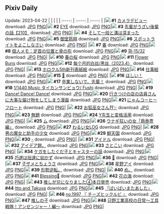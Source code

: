 ## Pixiv Daily
Update: 2023-04-22
|      |      |      |
| :----: | :----: | :----: |
|![](https://pixiv.microyu.workers.dev/c/240x480/img-master/img/2023/04/20/00/28/47/107335137_p0_master1200.jpg) **#1** [カメラデビュー](https://www.pixiv.net/artworks/107335137) download: [JPG](https://pixiv.microyu.workers.dev/img-original/img/2023/04/20/00/28/47/107335137_p0.jpg) [PNG](https://pixiv.microyu.workers.dev/img-original/img/2023/04/20/00/28/47/107335137_p0.png)|![](https://pixiv.microyu.workers.dev/c/240x480/img-master/img/2023/04/20/00/01/36/107335180_p0_master1200.jpg) **#2** [EYE](https://www.pixiv.net/artworks/107335180) download: [JPG](https://pixiv.microyu.workers.dev/img-original/img/2023/04/20/00/01/36/107335180_p0.jpg) [PNG](https://pixiv.microyu.workers.dev/img-original/img/2023/04/20/00/01/36/107335180_p0.png)|![](https://pixiv.microyu.workers.dev/c/240x480/img-master/img/2023/04/21/19/01/27/107382555_p0_master1200.jpg) **#3** [先輩がうざい後輩の話【210】](https://www.pixiv.net/artworks/107382555) download: [JPG](https://pixiv.microyu.workers.dev/img-original/img/2023/04/21/19/01/27/107382555_p0.jpg) [PNG](https://pixiv.microyu.workers.dev/img-original/img/2023/04/21/19/01/27/107382555_p0.png)|
|![](https://pixiv.microyu.workers.dev/c/240x480/img-master/img/2023/04/21/00/00/33/107363741_p0_master1200.jpg) **#4** [そして一段と溝は深まった](https://www.pixiv.net/artworks/107363741) download: [JPG](https://pixiv.microyu.workers.dev/img-original/img/2023/04/21/00/00/33/107363741_p0.jpg) [PNG](https://pixiv.microyu.workers.dev/img-original/img/2023/04/21/00/00/33/107363741_p0.png)|![](https://pixiv.microyu.workers.dev/c/240x480/img-master/img/2023/04/21/00/01/00/107363819_p0_master1200.jpg) **#5** [御堂筋翔](https://www.pixiv.net/artworks/107363819) download: [JPG](https://pixiv.microyu.workers.dev/img-original/img/2023/04/21/00/01/00/107363819_p0.jpg) [PNG](https://pixiv.microyu.workers.dev/img-original/img/2023/04/21/00/01/00/107363819_p0.png)|![](https://pixiv.microyu.workers.dev/c/240x480/img-master/img/2023/04/21/07/30/01/107371073_p0_master1200.jpg) **#6** [スポットライトをよこしなさい](https://www.pixiv.net/artworks/107371073) download: [JPG](https://pixiv.microyu.workers.dev/img-original/img/2023/04/21/07/30/01/107371073_p0.jpg) [PNG](https://pixiv.microyu.workers.dev/img-original/img/2023/04/21/07/30/01/107371073_p0.png)|
|![](https://pixiv.microyu.workers.dev/c/240x480/img-master/img/2023/04/21/00/30/01/107365069_p0_master1200.jpg) **#7** [春](https://www.pixiv.net/artworks/107365069) download: [JPG](https://pixiv.microyu.workers.dev/img-original/img/2023/04/21/00/30/01/107365069_p0.jpg) [PNG](https://pixiv.microyu.workers.dev/img-original/img/2023/04/21/00/30/01/107365069_p0.png)|![](https://pixiv.microyu.workers.dev/c/240x480/img-master/img/2023/04/20/07/00/13/107342229_p0_master1200.jpg) **#8** [個人メモ：足首の位置と骨の形](https://www.pixiv.net/artworks/107342229) download: [JPG](https://pixiv.microyu.workers.dev/img-original/img/2023/04/20/07/00/13/107342229_p0.jpg) [PNG](https://pixiv.microyu.workers.dev/img-original/img/2023/04/20/07/00/13/107342229_p0.png)|![](https://pixiv.microyu.workers.dev/c/240x480/img-master/img/2023/04/21/00/08/06/107364248_p0_master1200.jpg) **#9** [背‐15/32](https://www.pixiv.net/artworks/107364248) download: [JPG](https://pixiv.microyu.workers.dev/img-original/img/2023/04/21/00/08/06/107364248_p0.jpg) [PNG](https://pixiv.microyu.workers.dev/img-original/img/2023/04/21/00/08/06/107364248_p0.png)|
|![](https://pixiv.microyu.workers.dev/c/240x480/img-master/img/2023/04/21/02/59/31/107368237_p0_master1200.jpg) **#10** [春の桜](https://www.pixiv.net/artworks/107368237) download: [JPG](https://pixiv.microyu.workers.dev/img-original/img/2023/04/21/02/59/31/107368237_p0.jpg) [PNG](https://pixiv.microyu.workers.dev/img-original/img/2023/04/21/02/59/31/107368237_p0.png)|![](https://pixiv.microyu.workers.dev/c/240x480/img-master/img/2023/04/20/01/50/18/107338452_p0_master1200.jpg) **#11** [Flower Buns](https://www.pixiv.net/artworks/107338452) download: [JPG](https://pixiv.microyu.workers.dev/img-original/img/2023/04/20/01/50/18/107338452_p0.jpg) [PNG](https://pixiv.microyu.workers.dev/img-original/img/2023/04/20/01/50/18/107338452_p0.png)|![](https://pixiv.microyu.workers.dev/c/240x480/img-master/img/2023/04/20/01/12/10/107337610_p0_master1200.jpg) **#12** [每个月的白丝/黑丝（2023.4）](https://www.pixiv.net/artworks/107337610) download: [JPG](https://pixiv.microyu.workers.dev/img-original/img/2023/04/20/01/12/10/107337610_p0.jpg) [PNG](https://pixiv.microyu.workers.dev/img-original/img/2023/04/20/01/12/10/107337610_p0.png)|
|![](https://pixiv.microyu.workers.dev/c/240x480/img-master/img/2023/04/20/00/00/43/107335071_p0_master1200.jpg) **#13** [ホロクル5th新刊表紙絵](https://www.pixiv.net/artworks/107335071) download: [JPG](https://pixiv.microyu.workers.dev/img-original/img/2023/04/20/00/00/43/107335071_p0.jpg) [PNG](https://pixiv.microyu.workers.dev/img-original/img/2023/04/20/00/00/43/107335071_p0.png)|![](https://pixiv.microyu.workers.dev/c/240x480/img-master/img/2023/04/20/00/02/34/107335283_p0_master1200.jpg) **#14** [仕事絵](https://www.pixiv.net/artworks/107335283) download: [JPG](https://pixiv.microyu.workers.dev/img-original/img/2023/04/20/00/02/34/107335283_p0.jpg) [PNG](https://pixiv.microyu.workers.dev/img-original/img/2023/04/20/00/02/34/107335283_p0.png)|![](https://pixiv.microyu.workers.dev/c/240x480/img-master/img/2023/04/20/00/00/57/107335099_p0_master1200.jpg) **#15** [🐇](https://www.pixiv.net/artworks/107335099) download: [JPG](https://pixiv.microyu.workers.dev/img-original/img/2023/04/20/00/00/57/107335099_p0.jpg) [PNG](https://pixiv.microyu.workers.dev/img-original/img/2023/04/20/00/00/57/107335099_p0.png)|
|![](https://pixiv.microyu.workers.dev/c/240x480/img-master/img/2023/04/20/00/19/59/107336047_p0_master1200.jpg) **#16** [ほしい！](https://www.pixiv.net/artworks/107336047) download: [JPG](https://pixiv.microyu.workers.dev/img-original/img/2023/04/20/00/19/59/107336047_p0.jpg) [PNG](https://pixiv.microyu.workers.dev/img-original/img/2023/04/20/00/19/59/107336047_p0.png)|![](https://pixiv.microyu.workers.dev/c/240x480/img-master/img/2023/04/21/19/17/19/107383049_p0_master1200.jpg) **#17** [卒業しないで、先輩！](https://www.pixiv.net/artworks/107383049) download: [JPG](https://pixiv.microyu.workers.dev/img-original/img/2023/04/21/19/17/19/107383049_p0.jpg) [PNG](https://pixiv.microyu.workers.dev/img-original/img/2023/04/21/19/17/19/107383049_p0.png)|![](https://pixiv.microyu.workers.dev/c/240x480/img-master/img/2023/04/20/21/16/41/107357821_p0_master1200.jpg) **#18** [1/1440 Music タイカンサンビョウ/ Fushi](https://www.pixiv.net/artworks/107357821) download: [JPG](https://pixiv.microyu.workers.dev/img-original/img/2023/04/20/21/16/41/107357821_p0.jpg) [PNG](https://pixiv.microyu.workers.dev/img-original/img/2023/04/20/21/16/41/107357821_p0.png)|
|![](https://pixiv.microyu.workers.dev/c/240x480/img-master/img/2023/04/21/18/08/38/107381043_p0_master1200.jpg) **#19** [Dance! Dance! Dance!](https://www.pixiv.net/artworks/107381043) download: [JPG](https://pixiv.microyu.workers.dev/img-original/img/2023/04/21/18/08/38/107381043_p0.jpg) [PNG](https://pixiv.microyu.workers.dev/img-original/img/2023/04/21/18/08/38/107381043_p0.png)|![](https://pixiv.microyu.workers.dev/c/240x480/img-master/img/2023/04/20/00/10/30/107335710_p0_master1200.jpg) **#20** [行きつけの店の店員さんに大事な届け物をしてしまう漫画](https://www.pixiv.net/artworks/107335710) download: [JPG](https://pixiv.microyu.workers.dev/img-original/img/2023/04/20/00/10/30/107335710_p0.jpg) [PNG](https://pixiv.microyu.workers.dev/img-original/img/2023/04/20/00/10/30/107335710_p0.png)|![](https://pixiv.microyu.workers.dev/c/240x480/img-master/img/2023/04/21/20/30/05/107385242_p0_master1200.jpg) **#21** [にゃんコーヒーフロート](https://www.pixiv.net/artworks/107385242) download: [JPG](https://pixiv.microyu.workers.dev/img-original/img/2023/04/21/20/30/05/107385242_p0.jpg) [PNG](https://pixiv.microyu.workers.dev/img-original/img/2023/04/21/20/30/05/107385242_p0.png)|
|![](https://pixiv.microyu.workers.dev/c/240x480/img-master/img/2023/04/21/15/59/08/107378346_p0_master1200.jpg) **#22** [お狐巫女さん⛩️✨](https://www.pixiv.net/artworks/107378346) download: [JPG](https://pixiv.microyu.workers.dev/img-original/img/2023/04/21/15/59/08/107378346_p0.jpg) [PNG](https://pixiv.microyu.workers.dev/img-original/img/2023/04/21/15/59/08/107378346_p0.png)|![](https://pixiv.microyu.workers.dev/c/240x480/img-master/img/2023/04/20/22/43/34/107360945_p0_master1200.jpg) **#23** [無題](https://www.pixiv.net/artworks/107360945) download: [JPG](https://pixiv.microyu.workers.dev/img-original/img/2023/04/20/22/43/34/107360945_p0.jpg) [PNG](https://pixiv.microyu.workers.dev/img-original/img/2023/04/20/22/43/34/107360945_p0.png)|![](https://pixiv.microyu.workers.dev/c/240x480/img-master/img/2023/04/21/00/57/59/107365888_p0_master1200.jpg) **#24** [Y先生と変格活用](https://www.pixiv.net/artworks/107365888) download: [JPG](https://pixiv.microyu.workers.dev/img-original/img/2023/04/21/00/57/59/107365888_p0.jpg) [PNG](https://pixiv.microyu.workers.dev/img-original/img/2023/04/21/00/57/59/107365888_p0.png)|
|![](https://pixiv.microyu.workers.dev/c/240x480/img-master/img/2023/04/21/19/00/10/107382431_p0_master1200.jpg) **#25** [ム](https://www.pixiv.net/artworks/107382431) download: [JPG](https://pixiv.microyu.workers.dev/img-original/img/2023/04/21/19/00/10/107382431_p0.jpg) [PNG](https://pixiv.microyu.workers.dev/img-original/img/2023/04/21/19/00/10/107382431_p0.png)|![](https://pixiv.microyu.workers.dev/c/240x480/img-master/img/2023/04/20/03/55/58/107340332_p0_master1200.jpg) **#26** [ウナギ狂いの女「鼎泰豊編」](https://www.pixiv.net/artworks/107340332) download: [JPG](https://pixiv.microyu.workers.dev/img-original/img/2023/04/20/03/55/58/107340332_p0.jpg) [PNG](https://pixiv.microyu.workers.dev/img-original/img/2023/04/20/03/55/58/107340332_p0.png)|![](https://pixiv.microyu.workers.dev/c/240x480/img-master/img/2023/04/20/15/25/21/107349301_p0_master1200.jpg) **#27** [わるい女LOG](https://www.pixiv.net/artworks/107349301) download: [JPG](https://pixiv.microyu.workers.dev/img-original/img/2023/04/20/15/25/21/107349301_p0.jpg) [PNG](https://pixiv.microyu.workers.dev/img-original/img/2023/04/20/15/25/21/107349301_p0.png)|
|![](https://pixiv.microyu.workers.dev/c/240x480/img-master/img/2023/04/20/12/46/43/107346876_p0_master1200.jpg) **#28** [男の魔女と助手の少女](https://www.pixiv.net/artworks/107346876) download: [JPG](https://pixiv.microyu.workers.dev/img-original/img/2023/04/20/12/46/43/107346876_p0.jpg) [PNG](https://pixiv.microyu.workers.dev/img-original/img/2023/04/20/12/46/43/107346876_p0.png)|![](https://pixiv.microyu.workers.dev/c/240x480/img-master/img/2023/04/21/00/00/31/107363732_p0_master1200.jpg) **#29** [鯨天国](https://www.pixiv.net/artworks/107363732) download: [JPG](https://pixiv.microyu.workers.dev/img-original/img/2023/04/21/00/00/31/107363732_p0.jpg) [PNG](https://pixiv.microyu.workers.dev/img-original/img/2023/04/21/00/00/31/107363732_p0.png)|![](https://pixiv.microyu.workers.dev/c/240x480/img-master/img/2023/04/21/00/00/24/107363707_p0_master1200.jpg) **#30** [-](https://www.pixiv.net/artworks/107363707) download: [JPG](https://pixiv.microyu.workers.dev/img-original/img/2023/04/21/00/00/24/107363707_p0.jpg) [PNG](https://pixiv.microyu.workers.dev/img-original/img/2023/04/21/00/00/24/107363707_p0.png)|
|![](https://pixiv.microyu.workers.dev/c/240x480/img-master/img/2023/04/21/00/00/44/107363773_p0_master1200.jpg) **#31** [アイドル](https://www.pixiv.net/artworks/107363773) download: [JPG](https://pixiv.microyu.workers.dev/img-original/img/2023/04/21/00/00/44/107363773_p0.jpg) [PNG](https://pixiv.microyu.workers.dev/img-original/img/2023/04/21/00/00/44/107363773_p0.png)|![](https://pixiv.microyu.workers.dev/c/240x480/img-master/img/2023/04/21/07/51/46/107371389_p0_master1200.jpg) **#32** [アイデア鎧。](https://www.pixiv.net/artworks/107371389) download: [JPG](https://pixiv.microyu.workers.dev/img-original/img/2023/04/21/07/51/46/107371389_p0.jpg) [PNG](https://pixiv.microyu.workers.dev/img-original/img/2023/04/21/07/51/46/107371389_p0.png)|![](https://pixiv.microyu.workers.dev/c/240x480/img-master/img/2023/04/20/00/19/34/107336037_p0_master1200.jpg) **#33** [さとこい](https://www.pixiv.net/artworks/107336037) download: [JPG](https://pixiv.microyu.workers.dev/img-original/img/2023/04/20/00/19/34/107336037_p0.jpg) [PNG](https://pixiv.microyu.workers.dev/img-original/img/2023/04/20/00/19/34/107336037_p0.png)|
|![](https://pixiv.microyu.workers.dev/c/240x480/img-master/img/2023/04/20/00/00/17/107335012_p0_master1200.jpg) **#34** [ケガをしたぐだ子とキャスターの話](https://www.pixiv.net/artworks/107335012) download: [JPG](https://pixiv.microyu.workers.dev/img-original/img/2023/04/20/00/00/17/107335012_p0.jpg) [PNG](https://pixiv.microyu.workers.dev/img-original/img/2023/04/20/00/00/17/107335012_p0.png)|![](https://pixiv.microyu.workers.dev/c/240x480/img-master/img/2023/04/21/07/16/13/107370919_p0_master1200.jpg) **#35** [巧遅は拙速に如かず](https://www.pixiv.net/artworks/107370919) download: [JPG](https://pixiv.microyu.workers.dev/img-original/img/2023/04/21/07/16/13/107370919_p0.jpg) [PNG](https://pixiv.microyu.workers.dev/img-original/img/2023/04/21/07/16/13/107370919_p0.png)|![](https://pixiv.microyu.workers.dev/c/240x480/img-master/img/2023/04/20/19/40/05/107354763_p0_master1200.jpg) **#36** [🌸](https://www.pixiv.net/artworks/107354763) download: [JPG](https://pixiv.microyu.workers.dev/img-original/img/2023/04/20/19/40/05/107354763_p0.jpg) [PNG](https://pixiv.microyu.workers.dev/img-original/img/2023/04/20/19/40/05/107354763_p0.png)|
|![](https://pixiv.microyu.workers.dev/c/240x480/img-master/img/2023/04/20/00/17/34/107335973_p0_master1200.jpg) **#37** [子ザメとちょうさ](https://www.pixiv.net/artworks/107335973) download: [JPG](https://pixiv.microyu.workers.dev/img-original/img/2023/04/20/00/17/34/107335973_p0.jpg) [PNG](https://pixiv.microyu.workers.dev/img-original/img/2023/04/20/00/17/34/107335973_p0.png)|![](https://pixiv.microyu.workers.dev/c/240x480/img-master/img/2023/04/20/20/41/19/107356632_p0_master1200.jpg) **#38** [星野アイ](https://www.pixiv.net/artworks/107356632) download: [JPG](https://pixiv.microyu.workers.dev/img-original/img/2023/04/20/20/41/19/107356632_p0.jpg) [PNG](https://pixiv.microyu.workers.dev/img-original/img/2023/04/20/20/41/19/107356632_p0.png)|![](https://pixiv.microyu.workers.dev/c/240x480/img-master/img/2023/04/20/15/53/34/107349745_p0_master1200.jpg) **#39** [形勢逆転。](https://www.pixiv.net/artworks/107349745) download: [JPG](https://pixiv.microyu.workers.dev/img-original/img/2023/04/20/15/53/34/107349745_p0.jpg) [PNG](https://pixiv.microyu.workers.dev/img-original/img/2023/04/20/15/53/34/107349745_p0.png)|
|![](https://pixiv.microyu.workers.dev/c/240x480/img-master/img/2023/04/21/05/00/01/107369524_p0_master1200.jpg) **#40** [め。](https://www.pixiv.net/artworks/107369524) download: [JPG](https://pixiv.microyu.workers.dev/img-original/img/2023/04/21/05/00/01/107369524_p0.jpg) [PNG](https://pixiv.microyu.workers.dev/img-original/img/2023/04/21/05/00/01/107369524_p0.png)|![](https://pixiv.microyu.workers.dev/c/240x480/img-master/img/2023/04/20/00/48/11/107336906_p0_master1200.jpg) **#41** [Blessing🌷](https://www.pixiv.net/artworks/107336906) download: [JPG](https://pixiv.microyu.workers.dev/img-original/img/2023/04/20/00/48/11/107336906_p0.jpg) [PNG](https://pixiv.microyu.workers.dev/img-original/img/2023/04/20/00/48/11/107336906_p0.png)|![](https://pixiv.microyu.workers.dev/c/240x480/img-master/img/2023/04/21/09/45/42/107372762_p0_master1200.jpg) **#42** [花の海](https://www.pixiv.net/artworks/107372762) download: [JPG](https://pixiv.microyu.workers.dev/img-original/img/2023/04/21/09/45/42/107372762_p0.jpg) [PNG](https://pixiv.microyu.workers.dev/img-original/img/2023/04/21/09/45/42/107372762_p0.png)|
|![](https://pixiv.microyu.workers.dev/c/240x480/img-master/img/2023/04/21/06/51/43/107370607_p0_master1200.jpg) **#43** [推しが兄になりました④本日発売](https://www.pixiv.net/artworks/107370607) download: [JPG](https://pixiv.microyu.workers.dev/img-original/img/2023/04/21/06/51/43/107370607_p0.jpg) [PNG](https://pixiv.microyu.workers.dev/img-original/img/2023/04/21/06/51/43/107370607_p0.png)|![](https://pixiv.microyu.workers.dev/c/240x480/img-master/img/2023/04/20/00/33/56/107336515_p0_master1200.jpg) **#44** [Itto and Takuya](https://www.pixiv.net/artworks/107336515) download: [JPG](https://pixiv.microyu.workers.dev/img-original/img/2023/04/20/00/33/56/107336515_p0.jpg) [PNG](https://pixiv.microyu.workers.dev/img-original/img/2023/04/20/00/33/56/107336515_p0.png)|![](https://pixiv.microyu.workers.dev/c/240x480/img-master/img/2023/04/20/04/09/02/107340482_p0_master1200.jpg) **#45** [「ばいばいまたあした」](https://www.pixiv.net/artworks/107340482) download: [JPG](https://pixiv.microyu.workers.dev/img-original/img/2023/04/20/04/09/02/107340482_p0.jpg) [PNG](https://pixiv.microyu.workers.dev/img-original/img/2023/04/20/04/09/02/107340482_p0.png)|
|![](https://pixiv.microyu.workers.dev/c/240x480/img-master/img/2023/04/20/12/35/02/107346697_p0_master1200.jpg) **#46** [no.1997 『 チーズヒックルビ 』](https://www.pixiv.net/artworks/107346697) download: [JPG](https://pixiv.microyu.workers.dev/img-original/img/2023/04/20/12/35/02/107346697_p0.jpg) [PNG](https://pixiv.microyu.workers.dev/img-original/img/2023/04/20/12/35/02/107346697_p0.png)|![](https://pixiv.microyu.workers.dev/c/240x480/img-master/img/2023/04/20/00/57/35/107337171_p0_master1200.jpg) **#47** [推しの子](https://www.pixiv.net/artworks/107337171) download: [JPG](https://pixiv.microyu.workers.dev/img-original/img/2023/04/20/00/57/35/107337171_p0.jpg) [PNG](https://pixiv.microyu.workers.dev/img-original/img/2023/04/20/00/57/35/107337171_p0.png)|![](https://pixiv.microyu.workers.dev/c/240x480/img-master/img/2023/04/21/00/17/36/107363782_p0_master1200.jpg) **#48** [只野工業高校の日常～工具戦隊！アンゼンジャー！編～](https://www.pixiv.net/artworks/107363782) download: [JPG](https://pixiv.microyu.workers.dev/img-original/img/2023/04/21/00/17/36/107363782_p0.jpg) [PNG](https://pixiv.microyu.workers.dev/img-original/img/2023/04/21/00/17/36/107363782_p0.png)|
